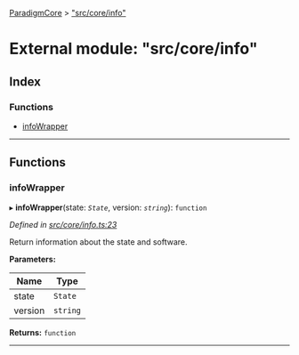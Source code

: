 [ParadigmCore](../README.md) > ["src/core/info"](../modules/_src_core_info_.md)

# External module: "src/core/info"

## Index

### Functions

* [infoWrapper](_src_core_info_.md#infowrapper)

---

## Functions

<a id="infowrapper"></a>

###  infoWrapper

▸ **infoWrapper**(state: *`State`*, version: *`string`*): `function`

*Defined in [src/core/info.ts:23](https://github.com/paradigmfoundation/paradigmcore/blob/7d688ae/src/core/info.ts#L23)*

Return information about the state and software.

**Parameters:**

| Name | Type |
| ------ | ------ |
| state | `State` |
| version | `string` |

**Returns:** `function`

___

